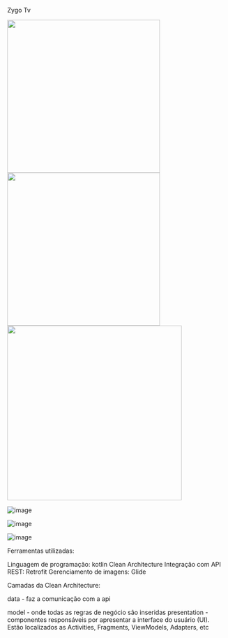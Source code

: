 
Zygo Tv

<p float="left">
  <img src="https://user-images.githubusercontent.com/78871436/136734143-4729ab99-9352-4c35-9762-245106346e7b.png" width="350" />
  <img src="https://user-images.githubusercontent.com/78871436/136734054-043dd30b-ce26-40ca-b718-2fdafa10a99c.png" width="350" /> 
  <img src="https://user-images.githubusercontent.com/78871436/136733969-fb28e396-371d-4842-8713-0d6984b9dd75.png" width="400" />
</p>

![image](https://user-images.githubusercontent.com/78871436/136734143-4729ab99-9352-4c35-9762-245106346e7b.png)

![image](https://user-images.githubusercontent.com/78871436/136734054-043dd30b-ce26-40ca-b718-2fdafa10a99c.png)

![image](https://user-images.githubusercontent.com/78871436/136733969-fb28e396-371d-4842-8713-0d6984b9dd75.png)

Ferramentas utilizadas:

Linguagem de programação: kotlin
Clean Architecture
Integração com API REST: Retrofit
Gerenciamento de imagens: Glide

Camadas da Clean Architecture:

data - faz a comunicação com a api

model - onde todas as regras de negócio são inseridas
presentation - componentes responsáveis por apresentar a interface do usuário (UI). Estão localizados as Activities, Fragments, ViewModels, Adapters, etc
